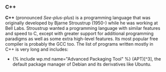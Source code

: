 ### C++
**C++** (pronounced *See-plus-plus*) is a programming language that was originally developed by Bjarne Stroustrup (1950-) while he was working at Bell Labs. Stroustrup wanted a programming language with similar features and speed to C, except with greater support for additional programming paradigms as well as some extra high-level features. Its most popular free compiler is probably the GCC too. The list of programs written mostly in C++ is very long and includes:
* {% include wp.md name="Advanced Packaging Tool" %} (APT)[^3], the default package manager of Debian and its derivatives like Ubuntu.
